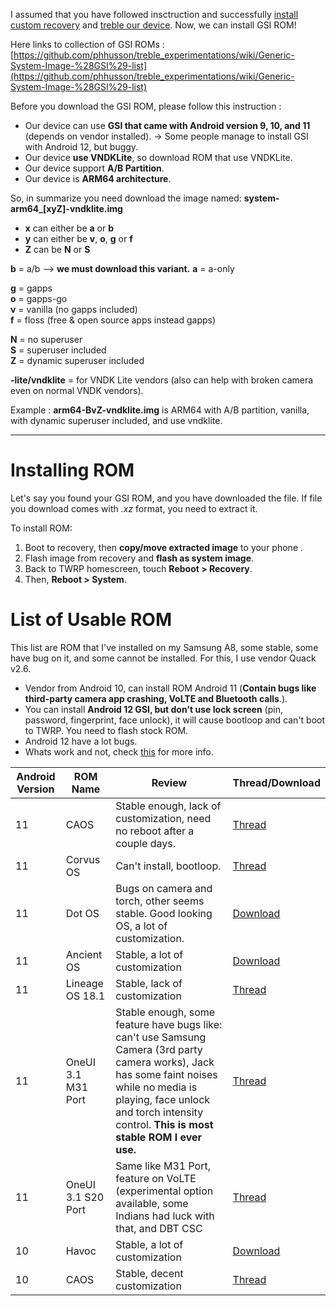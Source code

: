 I assumed that you have followed insctruction and successfully [install custom recovery]() and [treble our device](). Now, we can install GSI ROM!

Here links to collection of GSI ROMs : [https://github.com/phhusson/treble_experimentations/wiki/Generic-System-Image-%28GSI%29-list](https://github.com/phhusson/treble_experimentations/wiki/Generic-System-Image-%28GSI%29-list)

Before you download the GSI ROM, please follow this instruction :
- Our device can use **GSI that came with Android version 9, 10, and 11** (depends on vendor installed).
-> Some people manage to install GSI with Android 12, but buggy.
- Our device **use VNDKLite**, so download ROM that use VNDKLite.
- Our device support **A/B Partition**.
- Our device is **ARM64 architecture**.

So, in summarize you need download the image named:
**system-arm64_[xyZ]-vndklite.img**

- **x** can either be **a** or **b**
- **y** can either be **v**, **o**, **g** or **f**
- **Z** can be **N** or **S**

**b** = a/b --> **we must download this variant.**
**a** = a-only  
  
**g** = gapps  
**o** = gapps-go  
**v** = vanilla (no gapps included)  
**f** = floss (free & open source apps instead gapps)

**N** = no superuser  
**S** = superuser included  
**Z** = dynamic superuser included

**-lite/vndklite** = for VNDK Lite vendors (also can help with broken camera even on normal VNDK vendors).

Example : **arm64-BvZ-vndklite.img** is ARM64 with A/B partition, vanilla, with dynamic superuser included, and use vndklite.

***
# Installing ROM
Let's say you found your GSI ROM, and you have downloaded the file. If file you download comes with *.xz* format, you need to extract it.

To install ROM:
1. Boot to recovery, then **copy/move extracted image** to your phone .
2. Flash image from recovery and **flash as system image**.
3. Back to TWRP homescreen, touch **Reboot > Recovery**. 
4. Then, **Reboot > System**. 

# List of Usable ROM
This list are ROM that I've installed on my Samsung A8, some stable, some have bug on it, and some cannot be installed. For this, I use vendor Quack v2.6.

- Vendor from Android 10, can install ROM Android 11 (**Contain bugs like third-party camera app crashing, VoLTE and Bluetooth calls**.).
- You can install **Android 12 GSI, but don't use lock screen** (pin, password, fingerprint, face unlock), it will cause bootloop and can't boot to TWRP. You need to flash stock ROM. 
- Android 12 have a lot bugs.
- Whats work and not, check [this](https://github.com/phhusson/treble_experimentations/wiki/Samsung-Galaxy-A8-(Exynos)) for more info.

| Android Version | ROM Name | Review | Thread/Download |
|--|--|--|--|
| 11 | CAOS | Stable enough, lack of customization, need no reboot after a couple days. | [Thread](https://forum.xda-developers.com/t/official-aosp-r-mod-caos11.4265059/) |
| 11 | Corvus OS | Can't install, bootloop. | [Thread](https://forum.xda-developers.com/t/gsi-alpha-11-phh-corvus-v12-5-xmas.4212765/) |
| 11 | Dot OS | Bugs on camera and torch, other seems stable. Good looking OS, a lot of customization. | [Download](https://www.droidontime.com/devices/arm64) |
| 11 | Ancient OS | Stable, a lot of customization | [Download](https://sourceforge.net/projects/ancientrom/files/gsi/) |
| 11 | Lineage OS 18.1 | Stable, lack of customization | [Thread](https://forum.xda-developers.com/t/gsi-11-lineageos-18-x-gsi-all-archs.4205461/) |
| 11 | OneUI 3.1 M31 Port | Stable enough, some feature have bugs like: can't use Samsung Camera (3rd party camera works), Jack has some faint noises while no media is playing, face unlock and torch intensity control. **This is most stable ROM I ever use.**| [Thread](https://forum.xda-developers.com/t/rom-vendor-oneui3-1-m31-port-treeui-0-9-4-beta-for-a8-a8-a7.4239353/) |
| 11 | OneUI 3.1 S20 Port | Same like M31 Port, feature on VoLTE (experimental option available, some Indians had luck with that, and DBT CSC | [Thread](https://forum.xda-developers.com/t/rom-vendor-oneui3-1-s20-port-treeui-0-9-5-beta-for-a8-a8-a7-m20-m30.4252235/)
| 10 | Havoc | Stable, a lot of customization | [Download](https://sourceforge.net/projects/havoc-os/files/) |
| 10 | CAOS | Stable, decent customization | [Thread](https://forum.xda-developers.com/t/official-aosp-q-mod-caos.4137289/) |

